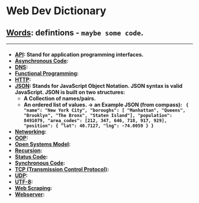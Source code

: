# <strong> Web Dev Dictionary

## [Words](https://www.dictionary.com/browse/word): defintions - `maybe some code`.

---

<h4>

- [API](): Stand for application programming interfaces. 
- [Asynchronous Code]():
- [DNS]():
- [Functional Programming]():
- [HTTP]():
- [JSON](): Stands for JavaScript Object Notation. JSON syntax is valid JavaScript. JSON is built on two structures:
  - A Collection of names/pairs.
  - An ordered list of values.
    -> an Example JSON (from compass):
  `
{
  "name": "New York City",
  "boroughs": [
    "Manhattan",
    "Queens",
    "Brooklyn",
    "The Bronx",
    "Staten Island"],
  "population": 8491079,
  "area_codes": [212, 347, 646, 718, 917, 929],
  "position": { "lat": 40.7127, "lng": -74.0059 }
}`
- [Networking]():
- [OOP]():
- [Open Systems Model]():
- [Recursion]():
- [Status Code]():
- [Synchronous Code]():
- [TCP (Transmission Control Protocol)]():
- [UDP]():
- [UTF-8]():
- [Web Scraping]():
- [Webserver]():

</h4>
